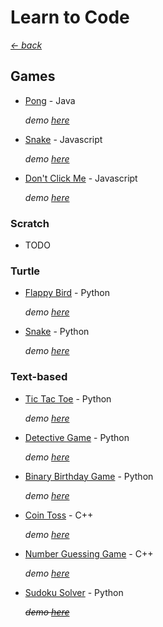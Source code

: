 # Learn to Code

_[← back](https://github.com/peterlopez/learn-to-code)_

## Games
* [Pong](Pong) - Java

  _demo [here](https://repl.it/@phpete/Pong-Java)_

* [Snake](Snake) - Javascript

  _demo [here](https://repl.it/@phpete/Snake-Javascript)_

* [Don't Click Me](Don't%20Click%20Me) - Javascript

  _demo [here](https://repl.it/@phpete/Dont-Click-Me-Javascript)_

### Scratch

* TODO

### Turtle

* [Flappy Bird](Flappy%20Bird) - Python

  _demo [here](https://repl.it/@phpete/Flappy-Bird-Python)_

* [Snake](Snake) - Python

  _demo [here](https://repl.it/@phpete/Snake-Python)_


### Text-based

* [Tic Tac Toe](Tic-Tac-Toe) - Python

  _demo [here](https://repl.it/@phpete/Tic-Tac-Toe-Python)_

* [Detective Game](Detective%20Game) - Python

  _demo [here](https://repl.it/@phpete/Detective-Game-Python)_

* [Binary Birthday Game](Binary%20Birthday%20Game) - Python

  _demo [here](https://repl.it/@phpete/Binary-Birthday-Game-Python)_

* [Coin Toss](Coin%20Toss) - C++

  _demo [here](https://repl.it/@phpete/Coin-Toss-C)_

* [Number Guessing Game](Number%20Guessing%20Game) - C++

  _demo [here](https://repl.it/@phpete/Number-Guess-C)_

* [Sudoku Solver](Sudoku%20Solver) - Python

  ~~_demo [here](#)_~~

